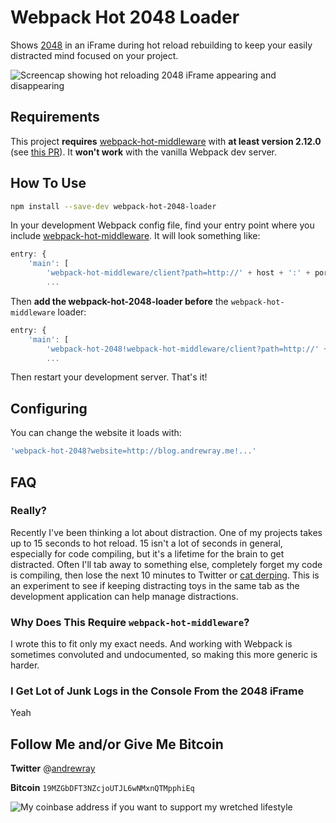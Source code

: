 # Webpack Hot 2048 Loader

Shows [2048](https://gabrielecirulli.github.io/2048/) in an iFrame during hot reload rebuilding to keep your easily distracted mind focused on your project.

![Screencap showing hot reloading 2048 iFrame appearing and disappearing](https://raw.githubusercontent.com/DelvarWorld/webpack-hot-2048-loader/master/webpack-hot-2048-downsize.gif)

## Requirements

This project **requires** [webpack-hot-middleware](https://github.com/glenjamin/webpack-hot-middleware) with **at least version 2.12.0** (see [this PR](https://github.com/glenjamin/webpack-hot-middleware/pull/112)). It **won't work** with the vanilla Webpack dev server.

## How To Use

```sh
npm install --save-dev webpack-hot-2048-loader
```

In your development Webpack config file, find your entry point where you include [webpack-hot-middleware](https://github.com/glenjamin/webpack-hot-middleware). It will look something like:

```javascript
entry: {
    'main': [
        'webpack-hot-middleware/client?path=http://' + host + ':' + port + '/__webpack_hmr',
        ...
```

Then **add the webpack-hot-2048-loader before** the `webpack-hot-middleware` loader:

```javascript
entry: {
    'main': [
        'webpack-hot-2048!webpack-hot-middleware/client?path=http://' + host + ':' + port + '/__webpack_hmr',
        ...
```

Then restart your development server. That's it!

## Configuring

You can change the website it loads with:

```javascript
'webpack-hot-2048?website=http://blog.andrewray.me!...'
```

## FAQ

### Really?

Recently I've been thinking a lot about distraction. One of my projects takes up to 15 seconds to hot reload. 15 isn't a lot of seconds in general, especially for code compiling, but it's a lifetime for the brain to get distracted. Often I'll tab away to something else, completely forget my code is compiling, then lose the next 10 minutes to Twitter or [cat derping](http://cats.andrewray.me). This is an experiment to see if keeping distracting toys in the same tab as the development application can help manage distractions.

### Why Does This Require `webpack-hot-middleware`?

I wrote this to fit only my exact needs. And working with Webpack is sometimes convoluted and undocumented, so making this more generic is harder.

### I Get Lot of Junk Logs in the Console From the 2048 iFrame

Yeah

## Follow Me and/or Give Me Bitcoin

**Twitter**
@[andrewray](https://twitter.com/andrewray)

**Bitcoin**
`19MZGbDFT3NZcjoUTJL6wNMxnQTMpphiEq`

![My coinbase address if you want to support my wretched lifestyle](https://raw.githubusercontent.com/DelvarWorld/webpack-hot-2048-loader/master/my-bitcoin-address.png)
